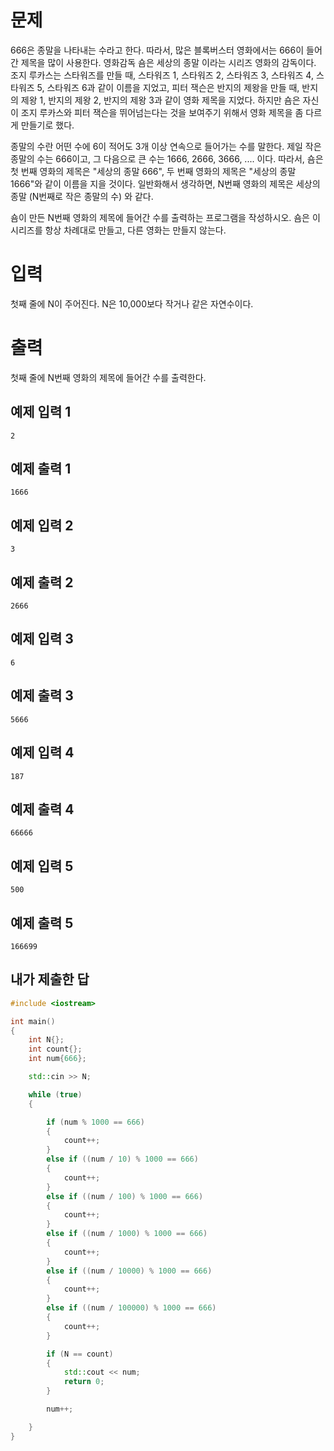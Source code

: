 문제
=============
666은 종말을 나타내는 수라고 한다. 따라서, 많은 블록버스터 영화에서는 666이 들어간 제목을 많이 사용한다. 영화감독 숌은 세상의 종말 이라는 시리즈 영화의 감독이다. 조지 루카스는 스타워즈를 만들 때, 스타워즈 1, 스타워즈 2, 스타워즈 3, 스타워즈 4, 스타워즈 5, 스타워즈 6과 같이 이름을 지었고, 피터 잭슨은 반지의 제왕을 만들 때, 반지의 제왕 1, 반지의 제왕 2, 반지의 제왕 3과 같이 영화 제목을 지었다. 하지만 숌은 자신이 조지 루카스와 피터 잭슨을 뛰어넘는다는 것을 보여주기 위해서 영화 제목을 좀 다르게 만들기로 했다.

종말의 수란 어떤 수에 6이 적어도 3개 이상 연속으로 들어가는 수를 말한다. 제일 작은 종말의 수는 666이고, 그 다음으로 큰 수는 1666, 2666, 3666, .... 이다. 따라서, 숌은 첫 번째 영화의 제목은 "세상의 종말 666", 두 번째 영화의 제목은 "세상의 종말 1666"와 같이 이름을 지을 것이다. 일반화해서 생각하면, N번째 영화의 제목은 세상의 종말 (N번째로 작은 종말의 수) 와 같다.

숌이 만든 N번째 영화의 제목에 들어간 수를 출력하는 프로그램을 작성하시오. 숌은 이 시리즈를 항상 차례대로 만들고, 다른 영화는 만들지 않는다.

입력
===========
첫째 줄에 N이 주어진다. N은 10,000보다 작거나 같은 자연수이다.

출력
===========
첫째 줄에 N번째 영화의 제목에 들어간 수를 출력한다.

예제 입력 1 
----------
```
2
```
예제 출력 1 
---------
```
1666
```
예제 입력 2 
---------
```
3
```
예제 출력 2 
------
```
2666
```
예제 입력 3 
-------
```
6
```
예제 출력 3 
--------
```
5666
```
예제 입력 4 
---------
```
187
```
예제 출력 4 
---------
```
66666
```
예제 입력 5 
---------
```
500
```
예제 출력 5 
-----------
```
166699
```
내가 제출한 답
--------
```cpp
#include <iostream>

int main()
{
	int N{};
	int count{};
	int num{666};

	std::cin >> N;

	while (true)
	{

		if (num % 1000 == 666)
		{
			count++;
		}
		else if ((num / 10) % 1000 == 666)
		{
			count++;
		}
		else if ((num / 100) % 1000 == 666)
		{
			count++;
		}
		else if ((num / 1000) % 1000 == 666)
		{
			count++;
		}
		else if ((num / 10000) % 1000 == 666)
		{
			count++;
		}
		else if ((num / 100000) % 1000 == 666)
		{
			count++;
		}

		if (N == count)
		{
			std::cout << num;
			return 0;
		}

		num++;

	}
}
```
